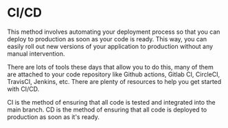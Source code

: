# CI/CD

This method involves automating your deployment process so that you can deploy to production as soon as your code is
ready. This way, you can easily roll out new versions of your application to production without any manual intervention.

There are lots of tools these days that allow you to do this, many of them are attached to your code repository like
Github actions, Gitlab CI, CircleCI, TravisCI, Jenkins, etc. There are plenty of resources to help you get started with
CI/CD.

CI is the method of ensuring that all code is tested and integrated into the main branch. CD is the method of ensuring
that all code is deployed to production as soon as it's ready.

